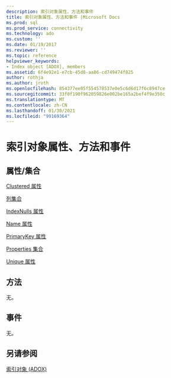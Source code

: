 ```yaml
---
description: 索引对象属性、方法和事件
title: 索引对象属性、方法和事件 |Microsoft Docs
ms.prod: sql
ms.prod_service: connectivity
ms.technology: ado
ms.custom: ''
ms.date: 01/19/2017
ms.reviewer: ''
ms.topic: reference
helpviewer_keywords:
- Index object [ADOX], members
ms.assetid: 6f4e92e1-e7cb-45d8-aa86-cd749474f825
author: rothja
ms.author: jroth
ms.openlocfilehash: 854377ee05f554578537e0e5c6d6d17f6c8947ce
ms.sourcegitcommit: 33f0f190f962059826e002be165a2bef4f9e350c
ms.translationtype: MT
ms.contentlocale: zh-CN
ms.lasthandoff: 01/30/2021
ms.locfileid: "99169364"
---
```

# <a name="index-object-properties-methods-and-events"></a>索引对象属性、方法和事件
## <a name="propertiescollections"></a>属性/集合  
 [Clustered 属性](./clustered-property-adox.md)  
  
 [列集合](./columns-collection-adox.md)  
  
 [IndexNulls 属性](./indexnulls-property-adox.md)  
  
 [Name 属性](./name-property-adox.md)  
  
 [PrimaryKey 属性](./primarykey-property-adox.md)  
  
 [Properties 集合](../ado-api/properties-collection-ado.md)  
  
 [Unique 属性](./unique-property-adox.md)  
  
## <a name="methods"></a>方法  
 无。  
  
## <a name="events"></a>事件  
 无。  
  
## <a name="see-also"></a>另请参阅  
 [索引对象 (ADOX)](./index-object-adox.md)